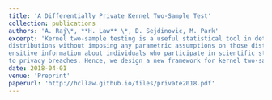 ```yaml
---
title: 'A Differentially Private Kernel Two-Sample Test'
collection: publications
authors: 'A. Raj\*, **H. Law** \*, D. Sejdinovic, M. Park'
excerpt: 'Kernel two-sample testing is a useful statistical tool in determining whether data samples arise from different 
distributions without imposing any parametric assumptions on those distributions. However, raw data samples can expose 
ensitive information about individuals who participate in scientific studies, which makes the current tests vulnerable 
to privacy breaches. Hence, we design a new framework for kernel two-sample testing conforming to differential privacy constraints, in order to guarantee the privacy of subjects in the data.'
date: 2018-04-01
venue: 'Preprint'
paperurl: 'http://hcllaw.github.io/files/private2018.pdf'
---
```

